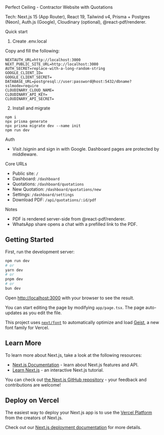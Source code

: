 Perfect Ceiling - Contractor Website with Quotations

Tech: Next.js 15 (App Router), React 19, Tailwind v4, Prisma + Postgres (Neon), Auth.js (Google), Cloudinary (optional), @react-pdf/renderer.

Quick start

1) Create .env.local

Copy and fill the following:

```
NEXTAUTH_URL=http://localhost:3000
NEXT_PUBLIC_SITE_URL=http://localhost:3000
AUTH_SECRET=replace-with-a-long-random-string
GOOGLE_CLIENT_ID=
GOOGLE_CLIENT_SECRET=
DATABASE_URL=postgresql://user:password@host:5432/dbname?sslmode=require
CLOUDINARY_CLOUD_NAME=
CLOUDINARY_API_KEY=
CLOUDINARY_API_SECRET=
```

2) Install and migrate

```
npm i
npx prisma generate
npx prisma migrate dev --name init
npm run dev
```

Auth

- Visit /signin and sign in with Google. Dashboard pages are protected by middleware.

Core URLs

- Public site: `/`
- Dashboard: `/dashboard`
- Quotations: `/dashboard/quotations`
- New Quotation: `/dashboard/quotations/new`
- Settings: `/dashboard/settings`
- Download PDF: `/api/quotations/:id/pdf`

Notes

- PDF is rendered server-side from @react-pdf/renderer.
- WhatsApp share opens a chat with a prefilled link to the PDF.

## Getting Started

First, run the development server:

```bash
npm run dev
# or
yarn dev
# or
pnpm dev
# or
bun dev
```

Open [http://localhost:3000](http://localhost:3000) with your browser to see the result.

You can start editing the page by modifying `app/page.tsx`. The page auto-updates as you edit the file.

This project uses [`next/font`](https://nextjs.org/docs/app/building-your-application/optimizing/fonts) to automatically optimize and load [Geist](https://vercel.com/font), a new font family for Vercel.

## Learn More

To learn more about Next.js, take a look at the following resources:

- [Next.js Documentation](https://nextjs.org/docs) - learn about Next.js features and API.
- [Learn Next.js](https://nextjs.org/learn) - an interactive Next.js tutorial.

You can check out [the Next.js GitHub repository](https://github.com/vercel/next.js) - your feedback and contributions are welcome!

## Deploy on Vercel

The easiest way to deploy your Next.js app is to use the [Vercel Platform](https://vercel.com/new?utm_medium=default-template&filter=next.js&utm_source=create-next-app&utm_campaign=create-next-app-readme) from the creators of Next.js.

Check out our [Next.js deployment documentation](https://nextjs.org/docs/app/building-your-application/deploying) for more details.
